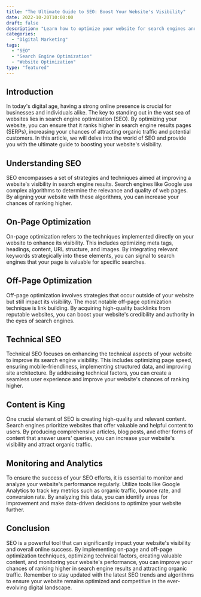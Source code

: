 ```yaml
---
title: "The Ultimate Guide to SEO: Boost Your Website's Visibility"
date: 2022-10-20T10:00:00
draft: false
description: "Learn how to optimize your website for search engines and improve its visibility in search results."
categories:
  - "Digital Marketing"
tags:
  - "SEO"
  - "Search Engine Optimization"
  - "Website Optimization"
type: "featured"
---
```


## Introduction

In today's digital age, having a strong online presence is crucial for businesses and individuals alike. The key to standing out in the vast sea of websites lies in search engine optimization (SEO). By optimizing your website, you can ensure that it ranks higher in search engine results pages (SERPs), increasing your chances of attracting organic traffic and potential customers. In this article, we will delve into the world of SEO and provide you with the ultimate guide to boosting your website's visibility.

## Understanding SEO

SEO encompasses a set of strategies and techniques aimed at improving a website's visibility in search engine results. Search engines like Google use complex algorithms to determine the relevance and quality of web pages. By aligning your website with these algorithms, you can increase your chances of ranking higher.

## On-Page Optimization

On-page optimization refers to the techniques implemented directly on your website to enhance its visibility. This includes optimizing meta tags, headings, content, URL structure, and images. By integrating relevant keywords strategically into these elements, you can signal to search engines that your page is valuable for specific searches.

## Off-Page Optimization

Off-page optimization involves strategies that occur outside of your website but still impact its visibility. The most notable off-page optimization technique is link building. By acquiring high-quality backlinks from reputable websites, you can boost your website's credibility and authority in the eyes of search engines.

## Technical SEO

Technical SEO focuses on enhancing the technical aspects of your website to improve its search engine visibility. This includes optimizing page speed, ensuring mobile-friendliness, implementing structured data, and improving site architecture. By addressing technical factors, you can create a seamless user experience and improve your website's chances of ranking higher.

## Content is King

One crucial element of SEO is creating high-quality and relevant content. Search engines prioritize websites that offer valuable and helpful content to users. By producing comprehensive articles, blog posts, and other forms of content that answer users' queries, you can increase your website's visibility and attract organic traffic.

## Monitoring and Analytics

To ensure the success of your SEO efforts, it is essential to monitor and analyze your website's performance regularly. Utilize tools like Google Analytics to track key metrics such as organic traffic, bounce rate, and conversion rate. By analyzing this data, you can identify areas for improvement and make data-driven decisions to optimize your website further.

## Conclusion

SEO is a powerful tool that can significantly impact your website's visibility and overall online success. By implementing on-page and off-page optimization techniques, optimizing technical factors, creating valuable content, and monitoring your website's performance, you can improve your chances of ranking higher in search engine results and attracting organic traffic. Remember to stay updated with the latest SEO trends and algorithms to ensure your website remains optimized and competitive in the ever-evolving digital landscape.
